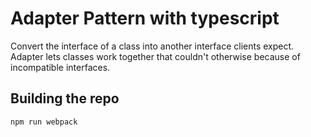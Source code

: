 # Adapter Pattern with typescript

Convert the interface of a class into another interface clients expect. Adapter lets classes work together that couldn't otherwise because of incompatible interfaces.

## Building the repo

```sh
npm run webpack
```